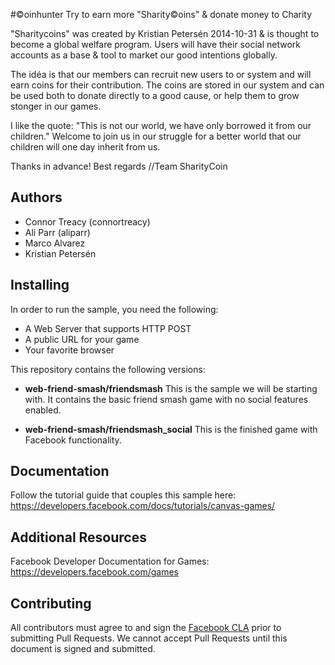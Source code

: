 #©oinhunter
Try to earn more "Sharity©oins" & donate money to Charity

"Sharitycoins" was created by Kristian Petersén 2014-10-31 & is thought to become a global welfare program. Users will have their social network accounts as a base & tool to market our good intentions globally.

The idéa is that our members can recruit new users to or system and will earn coins for their contribution. The coins are stored in our system and can be used both to donate directly to a good cause, or help them to grow stonger in our games.

I like the quote: "This is not our world, we have only borrowed it from our children." Welcome to join us in our struggle for a better world that our children will one day inherit from us.

Thanks in advance! 
Best regards 
//Team SharityCoin 

## Authors

* Connor Treacy (connortreacy)
* Ali Parr (aliparr)
* Marco Alvarez
* Kristian Petersén

## Installing

In order to run the sample, you need the following:

* A Web Server that supports HTTP POST
* A public URL for your game
* Your favorite browser

This repository contains the following versions:

* **web-friend-smash/friendsmash** This is the sample we will be starting with. It contains the basic friend smash game with no social features enabled.

* **web-friend-smash/friendsmash_social** This is the finished game with Facebook functionality. 

## Documentation

Follow the tutorial guide that couples this sample here: https://developers.facebook.com/docs/tutorials/canvas-games/


## Additional Resources

Facebook Developer Documentation for Games: https://developers.facebook.com/games

## Contributing

All contributors must agree to and sign the [Facebook CLA](https://developers.facebook.com/opensource/cla) prior to submitting Pull Requests. We cannot accept Pull Requests until this document is signed and submitted.
